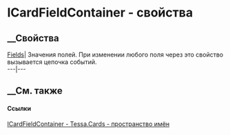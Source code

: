 # ICardFieldContainer - свойства
##  __Свойства
[Fields](P_Tessa_Cards_ICardFieldContainer_Fields.htm)| Значения полей. При
изменении любого поля через это свойство вызывается цепочка событий.  
---|---  
##  __См. также
#### Ссылки
[ICardFieldContainer - ](T_Tessa_Cards_ICardFieldContainer.htm)
[Tessa.Cards - пространство имён](N_Tessa_Cards.htm)
